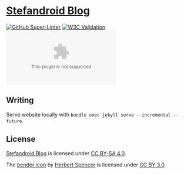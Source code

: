 # [Stefandroid Blog](https://blog.stefandroid.com/)

[![GitHub Super-Linter](https://github.com/stefanthoss/stefandroid-blog/workflows/Lint%20Code%20Base/badge.svg)](https://github.com/marketplace/actions/super-linter)
[![W3C Validation](https://img.shields.io/w3c-validation/html?targetUrl=https%3A%2F%2Fblog.stefandroid.com)](https://validator.nu/?doc=https%3A%2F%2Fblog.stefandroid.com)
[![Mozilla HTTP Observatory Grade](https://img.shields.io/mozilla-observatory/grade/blog.stefandroid.com?publish)](https://observatory.mozilla.org/analyze/blog.stefandroid.com)

## Writing

Serve website locally with `bundle exec jekyll serve --incremental --future`.

## License

[Stefandroid Blog](https://blog.stefandroid.com/) is licensed under
[CC BY-SA 4.0](http://creativecommons.org/licenses/by-sa/4.0/).

The [bender icon](https://thenounproject.com/term/system/333633) by [Herbert Spencer](https://thenounproject.com/hspencer)
is licensed under [CC BY 3.0](https://creativecommons.org/licenses/by/3.0/).
